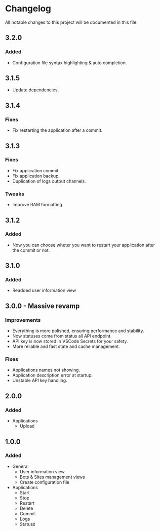 # Changelog

All notable changes to this project will be documented in this file.

## 3.2.0

### Added

- Configuration file syntax highlighting & auto completion.

## 3.1.5

- Update dependencies.

## 3.1.4

### Fixes

- Fix restarting the application after a commit.

## 3.1.3

### Fixes

- Fix application commit.
- Fix application backup.
- Duplication of logs output channels.

### Tweaks

- Improve RAM formatting.

## 3.1.2

### Added

- Now you can choose wheter you want to restart your application after the commit or not.

## 3.1.0

### Added

- Readded user information view

## 3.0.0 - Massive revamp

### Improvements

- Everything is more polished, ensuring performance and stability.
- Now statuses come from status all API endpoint.
- API key is now stored in VSCode Secrets for your safety.
- More reliable and fast state and cache management.

### Fixes

- Applications names not showing.
- Application description error at startup.
- Unstable API key handling.

## 2.0.0

### Added

- Applications
  - Upload

## 1.0.0

### Added

- General
  - User information view
  - Bots & Sites management views
  - Create configuration file
- Applications
  - Start
  - Stop
  - Restart
  - Delete
  - Commit
  - Logs
  - Statusd
